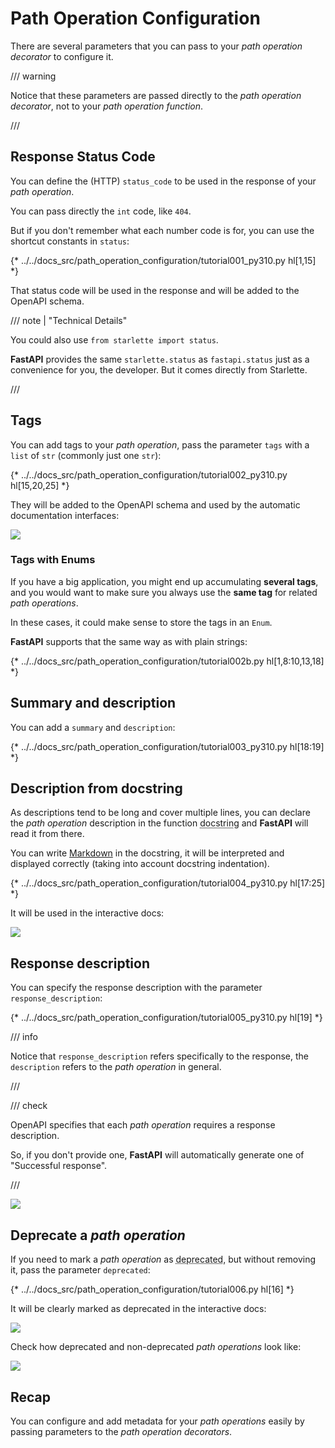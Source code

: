 # Path Operation Configuration

There are several parameters that you can pass to your *path operation decorator* to configure it.

/// warning

Notice that these parameters are passed directly to the *path operation decorator*, not to your *path operation function*.

///

## Response Status Code

You can define the (HTTP) `status_code` to be used in the response of your *path operation*.

You can pass directly the `int` code, like `404`.

But if you don't remember what each number code is for, you can use the shortcut constants in `status`:

{* ../../docs_src/path_operation_configuration/tutorial001_py310.py hl[1,15] *}

That status code will be used in the response and will be added to the OpenAPI schema.

/// note | "Technical Details"

You could also use `from starlette import status`.

**FastAPI** provides the same `starlette.status` as `fastapi.status` just as a convenience for you, the developer. But it comes directly from Starlette.

///

## Tags

You can add tags to your *path operation*, pass the parameter `tags` with a `list` of `str` (commonly just one `str`):

{* ../../docs_src/path_operation_configuration/tutorial002_py310.py hl[15,20,25] *}

They will be added to the OpenAPI schema and used by the automatic documentation interfaces:

<img src="/img/tutorial/path-operation-configuration/image01.png">

### Tags with Enums

If you have a big application, you might end up accumulating **several tags**, and you would want to make sure you always use the **same tag** for related *path operations*.

In these cases, it could make sense to store the tags in an `Enum`.

**FastAPI** supports that the same way as with plain strings:

{* ../../docs_src/path_operation_configuration/tutorial002b.py hl[1,8:10,13,18] *}

## Summary and description

You can add a `summary` and `description`:

{* ../../docs_src/path_operation_configuration/tutorial003_py310.py hl[18:19] *}

## Description from docstring

As descriptions tend to be long and cover multiple lines, you can declare the *path operation* description in the function <abbr title="a multi-line string as the first expression inside a function (not assigned to any variable) used for documentation">docstring</abbr> and **FastAPI** will read it from there.

You can write <a href="https://en.wikipedia.org/wiki/Markdown" class="external-link" target="_blank">Markdown</a> in the docstring, it will be interpreted and displayed correctly (taking into account docstring indentation).

{* ../../docs_src/path_operation_configuration/tutorial004_py310.py hl[17:25] *}

It will be used in the interactive docs:

<img src="/img/tutorial/path-operation-configuration/image02.png">

## Response description

You can specify the response description with the parameter `response_description`:

{* ../../docs_src/path_operation_configuration/tutorial005_py310.py hl[19] *}

/// info

Notice that `response_description` refers specifically to the response, the `description` refers to the *path operation* in general.

///

/// check

OpenAPI specifies that each *path operation* requires a response description.

So, if you don't provide one, **FastAPI** will automatically generate one of "Successful response".

///

<img src="/img/tutorial/path-operation-configuration/image03.png">

## Deprecate a *path operation*

If you need to mark a *path operation* as <abbr title="obsolete, recommended not to use it">deprecated</abbr>, but without removing it, pass the parameter `deprecated`:

{* ../../docs_src/path_operation_configuration/tutorial006.py hl[16] *}

It will be clearly marked as deprecated in the interactive docs:

<img src="/img/tutorial/path-operation-configuration/image04.png">

Check how deprecated and non-deprecated *path operations* look like:

<img src="/img/tutorial/path-operation-configuration/image05.png">

## Recap

You can configure and add metadata for your *path operations* easily by passing parameters to the *path operation decorators*.
